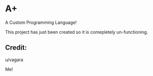 # A+
A Custom Programming Language!


This project has just been created so it is comepletely un-functioning.


## Credit:

u/vagara

Me!
